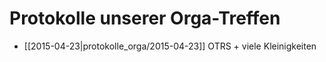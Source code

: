 # Protokolle unserer Orga-Treffen

* [[2015-04-23|protokolle_orga/2015-04-23]] OTRS + viele Kleinigkeiten
